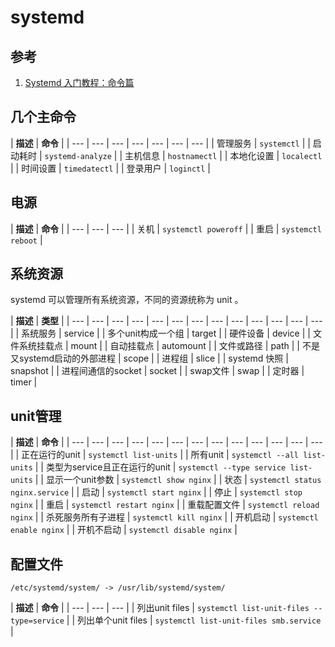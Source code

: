 # systemd

## 参考

1. [Systemd 入门教程：命令篇](http://www.ruanyifeng.com/blog/2016/03/systemd-tutorial-commands.html)

## 几个主命令

| **描述** | **命令** |
| --- | --- | --- | --- | --- | --- | --- |
| 管理服务 | `systemctl` |
| 启动耗时 | `systemd-analyze` |
| 主机信息 | `hostnamectl` |
| 本地化设置 | `localectl` |
| 时间设置 | `timedatectl` |
| 登录用户 | `loginctl` |

## 电源

| **描述** | **命令** |
| --- | --- | --- |
| 关机 | `systemctl poweroff` |
| 重启 | `systemctl reboot` |

## 系统资源

systemd 可以管理所有系统资源，不同的资源统称为 unit 。

| **描述** | **类型** |
| --- | --- | --- | --- | --- | --- | --- | --- | --- | --- | --- | --- | --- |
| 系统服务 | service |
| 多个unit构成一个组 | target |
| 硬件设备 | device |
| 文件系统挂载点 | mount |
| 自动挂载点 | automount |
| 文件或路径 | path |
| 不是又systemd启动的外部进程 | scope |
| 进程组 | slice |
| systemd 快照 | snapshot |
| 进程间通信的socket | socket |
| swap文件 | swap |
| 定时器 | timer |

## unit管理

| **描述** | **命令** |
| --- | --- | --- | --- | --- | --- | --- | --- | --- | --- | --- | --- | --- |
| 正在运行的unit | `systemctl list-units` |
| 所有unit | `systemctl --all list-units` |
| 类型为service且正在运行的unit | `systemctl --type service list-units` |
| 显示一个unit参数 | `systemctl show nginx` |
| 状态 | `systemctl status nginx.service` |
| 启动 | `systemctl start nginx` |
| 停止 | `systemctl stop nginx` |
| 重启 | `systemctl restart nginx` |
| 重载配置文件 | `systemctl reload nginx` |
| 杀死服务所有子进程 | `systemctl kill nginx` |
| 开机启动 | `systemctl enable nginx` |
| 开机不启动 | `systemctl disable nginx` |

## 配置文件

`/etc/systemd/system/ -> /usr/lib/systemd/system/`

| **描述** | **命令** |
| --- | --- | --- |
| 列出unit files | `systemctl list-unit-files --type=service` |
| 列出单个unit files | `systemctl list-unit-files smb.service` |

